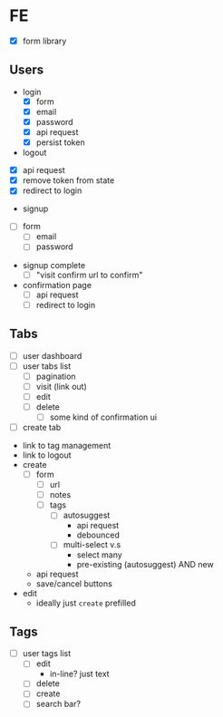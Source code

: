 # FE

- [x] form library

## Users

- login
  - [x] form
  - [x] email
  - [x] password
  - [x] api request
  - [x] persist token
- logout
- [x] api request
- [x] remove token from state
- [x] redirect to login
- signup
- [ ] form
  - [ ] email
  - [ ] password
- signup complete
  - [ ] "visit confirm url to confirm"
- confirmation page
  - [ ] api request
  - [ ] redirect to login

## Tabs

- [ ] user dashboard
- [ ] user tabs list
  - [ ] pagination
  - [ ] visit (link out)
  - [ ] edit
  - [ ] delete
    - [ ] some kind of confirmation ui
- [ ] create tab
- link to tag management
- link to logout
- create
  - [ ] form
    - [ ] url
    - [ ] notes
    - [ ] tags
      - [ ] autosuggest
        - api request
        - debounced
      - [ ] multi-select v.s
        - select many
        - pre-existing (autosuggest) AND new
  - api request
  - save/cancel buttons
- edit
  - ideally just `create` prefilled

## Tags

- [ ] user tags list
  - [ ] edit
    - in-line? just text
  - [ ] delete
  - [ ] create
  - [ ] search bar?
